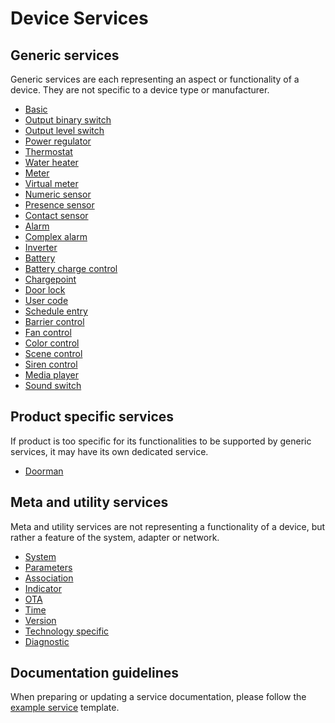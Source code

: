 # Device Services

## Generic services

Generic services are each representing an aspect or functionality of a device. They are not specific to a device type or manufacturer.  

- [Basic](/device_services/generic/basic.md)
- [Output binary switch](/device_services/generic/output_binary_switch.md)
- [Output level switch](/device_services/generic/output_level_switch.md)
- [Power regulator](/device_services/generic/power_regulator.md)
- [Thermostat](/device_services/generic/thermostat.md)
- [Water heater](/device_services/generic/water_heater.md)
- [Meter](/device_services/generic/meter.md)
- [Virtual meter](/device_services/generic/virtual_meter.md)
- [Numeric sensor](/device_services/generic/numeric_sensor.md)
- [Presence sensor](/device_services/generic/presence_sensor.md)
- [Contact sensor](/device_services/generic/contact_sensor.md)
- [Alarm](/device_services/generic/alarm.md)
- [Complex alarm](/device_services/generic/complex_alarm.md)
- [Inverter](/device_services/generic/inverter.md)
- [Battery](/device_services/generic/battery.md)
- [Battery charge control](/device_services/generic/battery_charge_control.md)
- [Chargepoint](/device_services/generic/chargepoint.md)
- [Door lock](/device_services/generic/door_lock.md)
- [User code](/device_services/generic/user_code.md)
- [Schedule entry](/device_services/generic/schedule_entry.md)
- [Barrier control](/device_services/generic/barrier_control.md)
- [Fan control](/device_services/generic/fan_control.md)
- [Color control](/device_services/generic/color_control.md)
- [Scene control](/device_services/generic/scene_control.md)
- [Siren control](/device_services/generic/siren_control.md)
- [Media player](/device_services/generic/media_player.md)
- [Sound switch](/device_services/generic/sound_switch.md)

## Product specific services

If product is too specific for its functionalities to be supported by generic services, it may have its own dedicated service. 

- [Doorman](/device_services/specific/doorman.md)

## Meta and utility services

Meta and utility services are not representing a functionality of a device, but rather a feature of the system, adapter or network.

- [System](/device_services/meta/system.md)
- [Parameters](/device_services/meta/parameters.md)
- [Association](/device_services/meta/association.md)
- [Indicator](/device_services/meta/indicator.md)
- [OTA](/device_services/meta/ota.md)
- [Time](/device_services/meta/time.md)
- [Version](/device_services/meta/version.md)
- [Technology specific](/device_services/meta/technology_specific.md)
- [Diagnostic](/device_services/meta/diagnostic.md)

## Documentation guidelines

When preparing or updating a service documentation, please follow the [example service](/device_services/example_service.md) template.
